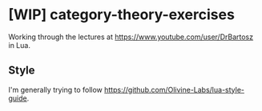 # [WIP] category-theory-exercises
Working through the lectures at https://www.youtube.com/user/DrBartosz in Lua.

## Style
I'm generally trying to follow https://github.com/Olivine-Labs/lua-style-guide.
